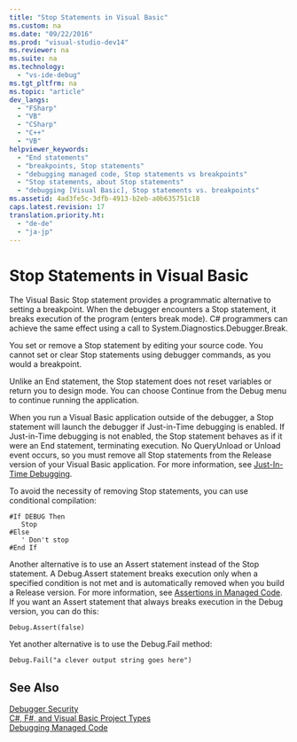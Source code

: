 ```yaml
---
title: "Stop Statements in Visual Basic"
ms.custom: na
ms.date: "09/22/2016"
ms.prod: "visual-studio-dev14"
ms.reviewer: na
ms.suite: na
ms.technology: 
  - "vs-ide-debug"
ms.tgt_pltfrm: na
ms.topic: "article"
dev_langs: 
  - "FSharp"
  - "VB"
  - "CSharp"
  - "C++"
  - "VB"
helpviewer_keywords: 
  - "End statements"
  - "breakpoints, Stop statements"
  - "debugging managed code, Stop statements vs breakpoints"
  - "Stop statements, about Stop statements"
  - "debugging [Visual Basic], Stop statements vs. breakpoints"
ms.assetid: 4ad3fe5c-3dfb-4913-b2eb-a0b635751c18
caps.latest.revision: 17
translation.priority.ht: 
  - "de-de"
  - "ja-jp"
---
```

# Stop Statements in Visual Basic
The Visual Basic Stop statement provides a programmatic alternative to setting a breakpoint. When the debugger encounters a Stop statement, it breaks execution of the program (enters break mode). C# programmers can achieve the same effect using a call to System.Diagnostics.Debugger.Break.  
  
 You set or remove a Stop statement by editing your source code. You cannot set or clear Stop statements using debugger commands, as you would a breakpoint.  
  
 Unlike an End statement, the Stop statement does not reset variables or return you to design mode. You can choose Continue from the Debug menu to continue running the application.  
  
 When you run a Visual Basic application outside of the debugger, a Stop statement will launch the debugger if Just-in-Time debugging is enabled. If Just-in-Time debugging is not enabled, the Stop statement behaves as if it were an End statement, terminating execution. No QueryUnload or Unload event occurs, so you must remove all Stop statements from the Release version of your Visual Basic application. For more information, see [Just-In-Time Debugging](../VS_csharp/just-in-time-debugging-in-visual-studio.md).  
  
 To avoid the necessity of removing Stop statements, you can use conditional compilation:  
  
```  
#If DEBUG Then  
   Stop  
#Else  
   ' Don't stop  
#End If  
```  
  
 Another alternative is to use an Assert statement instead of the Stop statement. A Debug.Assert statement breaks execution only when a specified condition is not met and is automatically removed when you build a Release version. For more information, see [Assertions in Managed Code](../VS_csharp/assertions-in-managed-code.md). If you want an Assert statement that always breaks execution in the Debug version, you can do this:  
  
```  
Debug.Assert(false)  
```  
  
 Yet another alternative is to use the Debug.Fail method:  
  
```  
Debug.Fail("a clever output string goes here")  
```  
  
## See Also  
 [Debugger Security](../VS_csharp/debugger-security.md)   
 [C#, F#, and Visual Basic Project Types](../VS_csharp/debugging-preparation--csharp--fsharp--and-visual-basic-project-types.md)   
 [Debugging Managed Code](../VS_csharp/debugging-managed-code.md)
